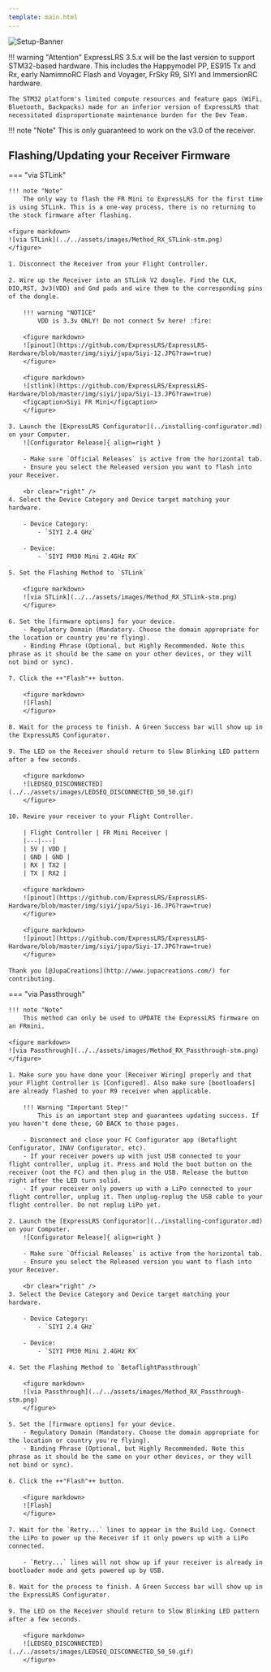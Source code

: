 ```yaml
---
template: main.html
---
```


![Setup-Banner](https://raw.githubusercontent.com/ExpressLRS/ExpressLRS-hardware/master/img/quick-start.png)

!!! warning "Attention"
    ExpressLRS 3.5.x will be the last version to support STM32-based hardware. This includes the Happymodel PP, ES915 Tx and Rx, early NamimnoRC Flash and Voyager, FrSky R9, SIYI and ImmersionRC hardware.

    The STM32 platform's limited compute resources and feature gaps (WiFi, Bluetooth, Backpacks) made for an inferior version of ExpressLRS that necessitated disproportionate maintenance burden for the Dev Team.

!!! note "Note"
    This is only guaranteed to work on the v3.0 of the receiver.

## Flashing/Updating your Receiver Firmware 

=== "via STLink"

    !!! note "Note"
        The only way to flash the FR Mini to ExpressLRS for the first time is using STLink. This is a one-way process, there is no returning to the stock firmware after flashing.

    <figure markdown>
    ![via STLink](../../assets/images/Method_RX_STLink-stm.png)
    </figure>

    1. Disconnect the Receiver from your Flight Controller.

    2. Wire up the Receiver into an STLink V2 dongle. Find the CLK, DIO,RST, 3v3(VDD) and Gnd pads and wire them to the corresponding pins of the dongle.

        !!! warning "NOTICE"
            VDD is 3.3v ONLY! Do not connect 5v here! :fire:

        <figure markdown>
        ![pinout](https://github.com/ExpressLRS/ExpressLRS-Hardware/blob/master/img/siyi/jupa/Siyi-12.JPG?raw=true)
        </figure>

        <figure markdown>
        ![stlink](https://github.com/ExpressLRS/ExpressLRS-Hardware/blob/master/img/siyi/jupa/Siyi-13.JPG?raw=true)
        <figcaption>Siyi FR Mini</figcaption>
        </figure>

    3. Launch the [ExpressLRS Configurator](../installing-configurator.md) on your Computer.
        ![Configurator Release]{ align=right }

        - Make sure `Official Releases` is active from the horizontal tab.
        - Ensure you select the Released version you want to flash into your Receiver.

        <br clear="right" />
    4. Select the Device Category and Device target matching your hardware.

        - Device Category: 
            - `SIYI 2.4 GHz`

        - Device: 
            - `SIYI FM30 Mini 2.4GHz RX`

    5. Set the Flashing Method to `STLink`

        <figure markdown>
        ![via STLink](../../assets/images/Method_RX_STLink-stm.png)
        </figure>

    6. Set the [firmware options] for your device.
        - Regulatory Domain (Mandatory. Choose the domain appropriate for the location or country you're flying).
        - Binding Phrase (Optional, but Highly Recommended. Note this phrase as it should be the same on your other devices, or they will not bind or sync).

    7. Click the ++"Flash"++ button.

        <figure markdown>
        ![Flash]
        </figure>
          
    8. Wait for the process to finish. A Green Success bar will show up in the ExpressLRS Configurator.

    9. The LED on the Receiver should return to Slow Blinking LED pattern after a few seconds.

        <figure markdonw>
        ![LEDSEQ_DISCONNECTED](../../assets/images/LEDSEQ_DISCONNECTED_50_50.gif)
        </figure> 

    10. Rewire your receiver to your Flight Controller.

        | Flight Controller | FR Mini Receiver |
        |---|---|
        | 5V | VDD |
        | GND | GND |
        | RX | TX2 |
        | TX | RX2 |

        <figure markdown>
        ![pinout](https://github.com/ExpressLRS/ExpressLRS-Hardware/blob/master/img/siyi/jupa/Siyi-16.JPG?raw=true)
        </figure>

        <figure markdown>
        ![pinout](https://github.com/ExpressLRS/ExpressLRS-Hardware/blob/master/img/siyi/jupa/Siyi-17.JPG?raw=true)
        </figure>

    Thank you [@JupaCreations](http://www.jupacreations.com/) for contributing.

=== "via Passthrough"

    !!! note "Note"
        This method can only be used to UPDATE the ExpressLRS firmware on an FRmini.

    <figure markdown>
    ![via Passthrough](../../assets/images/Method_RX_Passthrough-stm.png)
    </figure>

    1. Make sure you have done your [Receiver Wiring] properly and that your Flight Controller is [Configured]. Also make sure [bootloaders] are already flashed to your R9 receiver when applicable.

        !!! Warning "Important Step!"
            This is an important step and guarantees updating success. If you haven't done these, GO BACK to those pages.

        - Disconnect and close your FC Configurator app (Betaflight Configurator, INAV Configurator, etc).
        - If your receiver powers up with just USB connected to your flight controller, unplug it. Press and Hold the boot button on the receiver (not the FC) and then plug in the USB. Release the button right after the LED turn solid.
        - If your receiver only powers up with a LiPo connected to your flight controller, unplug it. Then unplug-replug the USB cable to your flight controller. Do not replug LiPo yet.

    2. Launch the [ExpressLRS Configurator](../installing-configurator.md) on your Computer.
        ![Configurator Release]{ align=right }

        - Make sure `Official Releases` is active from the horizontal tab.
        - Ensure you select the Released version you want to flash into your Receiver.

        <br clear="right" />
    3. Select the Device Category and Device target matching your hardware.

        - Device Category: 
            - `SIYI 2.4 GHz`

        - Device: 
            - `SIYI FM30 Mini 2.4GHz RX`

    4. Set the Flashing Method to `BetaflightPassthrough`

        <figure markdown>
        ![via Passthrough](../../assets/images/Method_RX_Passthrough-stm.png)
        </figure>

    5. Set the [firmware options] for your device.
        - Regulatory Domain (Mandatory. Choose the domain appropriate for the location or country you're flying).
        - Binding Phrase (Optional, but Highly Recommended. Note this phrase as it should be the same on your other devices, or they will not bind or sync).

    6. Click the ++"Flash"++ button.

        <figure markdown>
        ![Flash]
        </figure>
    
    7. Wait for the `Retry...` lines to appear in the Build Log. Connect the LiPo to power up the Receiver if it only powers up with a LiPo connected.

        - `Retry...` lines will not show up if your receiver is already in bootloader mode and gets powered up by USB.
        
    8. Wait for the process to finish. A Green Success bar will show up in the ExpressLRS Configurator.

    9. The LED on the Receiver should return to Slow Blinking LED pattern after a few seconds.

        <figure markdonw>
        ![LEDSEQ_DISCONNECTED](../../assets/images/LEDSEQ_DISCONNECTED_50_50.gif)
        </figure> 

[Configurator Release]: ../../assets/images/ConfiguratorRelease.png
[Flash]: ../../assets/images/BuildFlash.png
[Build]: ../../assets/images/Build.png
[Receiver Wiring]: ../receivers/wiring-up.md
[Configured]: ../receivers/configuring-fc.md
[firmware options]: ../firmware-options.md
[Receiver Wiring]: wiring-up.md#connecting-a-receiver
